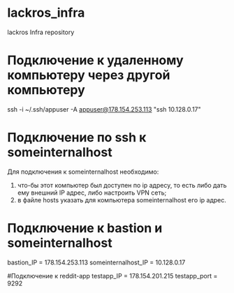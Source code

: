 # lackros_infra
lackros Infra repository

# Подключение к удаленному компьютеру через другой компьютеру
ssh -i ~/.ssh/appuser -A appuser@178.154.253.113 "ssh 10.128.0.17"

# Подключение по ssh к someinternalhost
Для подключения к someinternalhost необходимо:
1) что-бы этот компьютер был доступен по ip адресу, то есть либо дать ему внешний IP адрес, либо настроить VPN сеть;
2) в файле hosts указать для компьютера someinternalhost его ip адрес.

# Подключение к bastion и someinternalhost
bastion_IP = 178.154.253.113
someinternalhost_IP = 10.128.0.17

#Подключение к reddit-app
testapp_IP = 178.154.201.215
testapp_port = 9292
